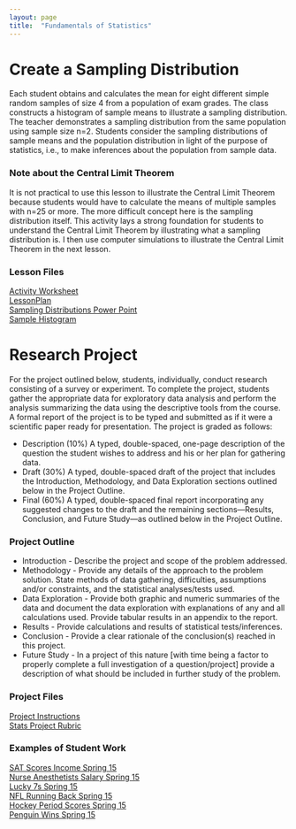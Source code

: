 ```yaml
---
layout: page
title:  "Fundamentals of Statistics"
---
```


# Create a Sampling Distribution

Each student obtains and calculates the mean for eight different simple random samples of size 4 from a population of exam grades. The class constructs a histogram of sample means to illustrate a sampling distribution. The teacher demonstrates a sampling distribution from the same population using sample size n=2. Students consider the sampling distributions of sample means and the population distribution in light of the purpose of statistics, i.e., to make inferences about the population from sample data.

### Note about the Central Limit Theorem

It is not practical to use this lesson to illustrate the Central Limit Theorem because students would have to calculate the means of multiple samples with n=25 or more. The more difficult concept here is the sampling distribution itself. This activity lays a strong foundation for students to understand the Central Limit Theorem by illustrating what a sampling distribution is. I then use computer simulations to illustrate the Central Limit Theorem in the next lesson.

### Lesson Files

<a href="https://lisasteaching.github.io/DuquesneProf/portfolio_teaching/fundamentals_stats/SamplingDistribution_Activity.pdf" target="_blank">Activity Worksheet</a><br/>
<a href="https://lisasteaching.github.io/DuquesneProf/portfolio_teaching/fundamentals_stats/SamplingDistribution_LessonPlan.pdf" target="_blank">LessonPlan</a><br/>
<a href="https://lisasteaching.github.io/DuquesneProf/portfolio_teaching/fundamentals_stats/SamplingDistributions.pptx" target="_blank">Sampling Distributions Power Point</a><br/>
<a href="https://lisasteaching.github.io/DuquesneProf/portfolio_teaching/fundamentals_stats/SamplingDistribution_histogram-243-samples.pdf" target="_blank">Sample Histogram</a>

# Research Project

For the project outlined below, students, individually, conduct research consisting of a survey or experiment. To complete the project, students gather the appropriate data for exploratory data analysis and perform the analysis summarizing the data using the descriptive tools from the course. A formal report of the project is to be typed and submitted as if it were a scientific paper ready for presentation. The project is graded as follows:

* Description (10%) A typed, double-spaced, one-page description of the question the student wishes to address and his or her plan for gathering data.
* Draft (30%) A typed, double-spaced draft of the project that includes the Introduction, Methodology, and Data Exploration sections outlined below in the Project Outline.
* Final (60%) A typed, double-spaced final report incorporating any suggested changes to the draft and the remaining sections—Results, Conclusion, and Future Study—as outlined below in the Project Outline.

### Project Outline

* Introduction - Describe the project and scope of the problem addressed.
* Methodology - Provide any details of the approach to the problem solution. State methods of data gathering, difficulties, assumptions and/or constraints, and the statistical analyses/tests used.
* Data Exploration - Provide both graphic and numeric summaries of the data and document the data exploration with explanations of any and all calculations used. Provide tabular results in an appendix to the report.
* Results - Provide calculations and results of statistical tests/inferences.
* Conclusion - Provide a clear rationale of the conclusion(s) reached in this project.
* Future Study - In a project of this nature [with time being a factor to properly complete a full investigation of a question/project] provide a description of what should be included in further study of the problem.

### Project Files

<a href="https://lisasteaching.github.io/DuquesneProf/portfolio_teaching/fundamentals_stats/Stats-Project-Instructions.pdf" target="_blank">Project Instructions</a><br/>
<a href="https://lisasteaching.github.io/DuquesneProf/portfolio_teaching/fundamentals_stats/Stats-Project-Rubric-Spr15.pdf" target="_blank">Stats Project Rubric</a><br/>

### Examples of Student Work

<a href="https://lisasteaching.github.io/DuquesneProf/portfolio_teaching/fundamentals_stats/SATScoresIncome-Spring15.pdf" target="_blank">SAT Scores Income Spring 15</a><br/>
<a href="https://lisasteaching.github.io/DuquesneProf/portfolio_teaching/fundamentals_stats/NurseAnesthetistsSalary-Spring15.pdf" target="_blank">Nurse Anesthetists Salary Spring 15</a><br/>
<a href="https://lisasteaching.github.io/DuquesneProf/portfolio_teaching/fundamentals_stats/Lucky7s-Spring15.pdf" target="_blank">Lucky 7s Spring 15</a><br/>
<a href="https://lisasteaching.github.io/DuquesneProf/portfolio_teaching/fundamentals_stats/NFLRunningBack-Spring15.pdf" target="_blank">NFL Running Back Spring 15</a><br/>
<a href="https://lisasteaching.github.io/DuquesneProf/portfolio_teaching/fundamentals_stats/HockeyPeriodScores-Spring15.pdf" target="_blank">Hockey Period Scores Spring 15</a><br/>
<a href="https://lisasteaching.github.io/DuquesneProf/portfolio_teaching/fundamentals_stats/PenguinWins-Spring15.pdf" target="_blank">Penguin Wins Spring 15</a>
